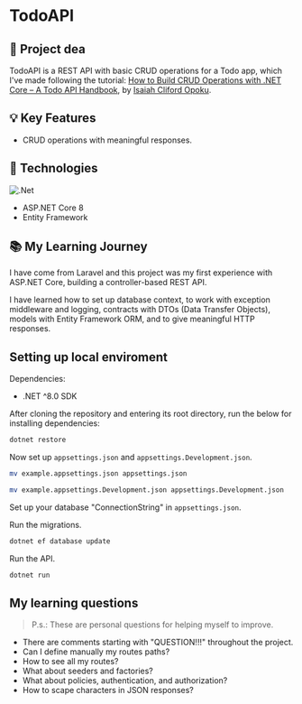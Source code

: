 # TodoAPI

## 📌 Project dea

TodoAPI is a REST API with basic CRUD operations for a Todo app, which I've made following the tutorial: [How to Build CRUD Operations with .NET Core – A Todo API Handbook](freecodecamp.org/news/build-cr87836a7f-7f61-4ff5-895a-02a1dd5ca594ud-operations-with-dotnet-core-handbook/#step-11), by [Isaiah Cliford Opoku](https://www.freecodecamp.org/news/author/isaiahcliffordopoku/).

## 💡 Key Features

- CRUD operations with meaningful responses.

## 🔧 Technologies

![.Net](https://img.shields.io/badge/.NET-5C2D91?style=for-the-badge&logo=.net&logoColor=white)

- ASP.NET Core 8
- Entity Framework

## 📚 My Learning Journey

I have come from Laravel and this project was my first experience with ASP.NET Core, building a controller-based REST API.

I have learned how to set up database context, to work with exception middleware and logging, contracts with DTOs (Data Transfer Objects), models with Entity Framework ORM, and to give meaningful HTTP responses.

## Setting up local enviroment

Dependencies:
- .NET ^8.0 SDK

After cloning the repository and entering its root directory, run the below for installing dependencies:
```sh
dotnet restore
```

Now set up `appsettings.json` and `appsettings.Development.json`.
```sh
mv example.appsettings.json appsettings.json

mv example.appsettings.Development.json appsettings.Development.json
```

Set up your database "ConnectionString" in `appsettings.json`.

Run the migrations.
```sh
dotnet ef database update
```

Run the API.
```sh
dotnet run
```

## My learning questions

> P.s.: These are personal questions for helping myself to improve.

- There are comments starting with "QUESTION!!!" throughout the project.
- Can I define manually my routes paths?
- How to see all my routes?
- What about seeders and factories?
- What about policies, authentication, and authorization?
- How to scape characters in JSON responses?